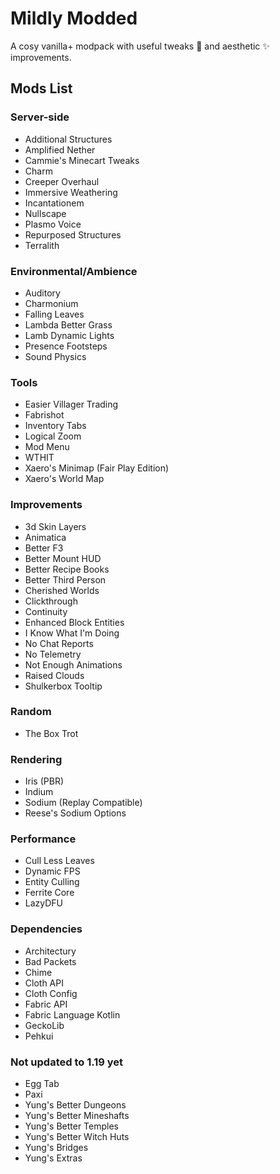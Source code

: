 # Mildly Modded

A cosy vanilla+ modpack with useful tweaks 🔧 and aesthetic ✨ improvements.

## Mods List

### Server-side

- Additional Structures
- Amplified Nether
- Cammie's Minecart Tweaks
- Charm
- Creeper Overhaul
- Immersive Weathering
- Incantationem
- Nullscape
- Plasmo Voice
- Repurposed Structures
- Terralith

### Environmental/Ambience

- Auditory
- Charmonium
- Falling Leaves
- Lambda Better Grass
- Lamb Dynamic Lights
- Presence Footsteps
- Sound Physics

### Tools

- Easier Villager Trading
- Fabrishot
- Inventory Tabs
- Logical Zoom
- Mod Menu
- WTHIT
- Xaero's Minimap (Fair Play Edition)
- Xaero's World Map

### Improvements

- 3d Skin Layers
- Animatica
- Better F3
- Better Mount HUD
- Better Recipe Books
- Better Third Person
- Cherished Worlds
- Clickthrough
- Continuity
- Enhanced Block Entities
- I Know What I'm Doing
- No Chat Reports
- No Telemetry
- Not Enough Animations
- Raised Clouds
- Shulkerbox Tooltip

### Random

- The Box Trot

### Rendering

- Iris (PBR)
- Indium
- Sodium (Replay Compatible)
- Reese's Sodium Options

### Performance

- Cull Less Leaves
- Dynamic FPS
- Entity Culling
- Ferrite Core
- LazyDFU

### Dependencies

- Architectury
- Bad Packets
- Chime
- Cloth API
- Cloth Config
- Fabric API
- Fabric Language Kotlin
- GeckoLib
- Pehkui

### Not updated to 1.19 yet

- Egg Tab
- Paxi
- Yung's Better Dungeons
- Yung's Better Mineshafts
- Yung's Better Temples
- Yung's Better Witch Huts
- Yung's Bridges
- Yung's Extras
